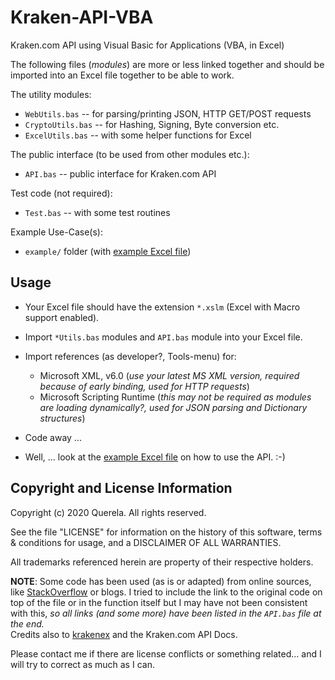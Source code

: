 Kraken-API-VBA
==============

Kraken.com API using Visual Basic for Applications (VBA, in Excel)

The following files (_modules_) are more or less linked together and should be imported into an Excel file together to be able to work.

The utility modules:

- `WebUtils.bas` -- for parsing/printing JSON, HTTP GET/POST requests
- `CryptoUtils.bas` -- for Hashing, Signing, Byte conversion etc.
- `ExcelUtils.bas` -- with some helper functions for Excel

The public interface (to be used from other modules etc.):

- `API.bas` -- public interface for Kraken.com API

Test code (not required):

- `Test.bas` -- with some test routines

Example Use-Case(s):

- `example/` folder (with [example Excel file](https://github.com/Querela/Kraken-API-VBA/raw/master/example/Kraken.xlsm))

Usage
-----

- Your Excel file should have the extension `*.xslm` (Excel with Macro support enabled).
- Import `*Utils.bas` modules and `API.bas` module into your Excel file.  
- Import references (as developer?, Tools-menu) for:

  - Microsoft XML, v6.0  (_use your latest MS XML version, required because of early binding, used for HTTP requests_)
  - Microsoft Scripting Runtime  (_this may not be required as modules are loading dynamically?, used for JSON parsing and Dictionary structures_)
  
- Code away ...
- Well, ... look at the [example Excel file](https://github.com/Querela/Kraken-API-VBA/raw/master/example/Kraken.xlsm) on how to use the API. :-)


Copyright and License Information
---------------------------------

Copyright (c) 2020 Querela.  All rights reserved.

See the file "LICENSE" for information on the history of this software, terms &
conditions for usage, and a DISCLAIMER OF ALL WARRANTIES.

All trademarks referenced herein are property of their respective holders.

**NOTE**: Some code has been used (as is or adapted) from online sources, like [StackOverflow](https://stackoverflow.com/) or blogs.
I tried to include the link to the original code on top of the file or in the function itself but I may have not been consistent with this, _so all links (and some more) have been listed in the `API.bas` file at the end._  
Credits also to [krakenex](https://github.com/veox/python3-krakenex) and the Kraken.com API Docs.

Please contact me if there are license conflicts or something related... and I will try to correct as much as I can.

